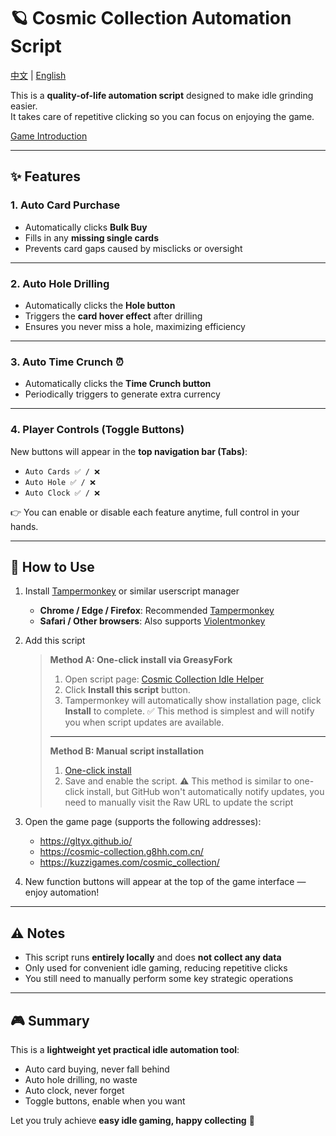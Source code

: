 # 🪐 Cosmic Collection Automation Script  

[中文](README.md) | [English](README_en.md)

This is a **quality-of-life automation script** designed to make idle grinding easier.  
It takes care of repetitive clicking so you can focus on enjoying the game.  

[Game Introduction](https://www.gityx.com/g8hh/hanhuazhong/1079.html)

---

## ✨ Features  

### 1. Auto Card Purchase  

- Automatically clicks **Bulk Buy**  
- Fills in any **missing single cards**  
- Prevents card gaps caused by misclicks or oversight  

---

### 2. Auto Hole Drilling  

- Automatically clicks the **Hole button**  
- Triggers the **card hover effect** after drilling  
- Ensures you never miss a hole, maximizing efficiency  

---

### 3. Auto Time Crunch ⏰  

- Automatically clicks the **Time Crunch button**  
- Periodically triggers to generate extra currency  

---

### 4. Player Controls (Toggle Buttons)  

New buttons will appear in the **top navigation bar (Tabs)**:  

- `Auto Cards ✅ / ❌`  
- `Auto Hole ✅ / ❌`  
- `Auto Clock ✅ / ❌`  

👉 You can enable or disable each feature anytime, full control in your hands.  

---

## 🚀 How to Use  

1. Install [Tampermonkey](https://www.tampermonkey.net/) or similar userscript manager  

   - **Chrome / Edge / Firefox**: Recommended [Tampermonkey](https://www.tampermonkey.net/)  
   - **Safari / Other browsers**: Also supports [Violentmonkey](https://violentmonkey.github.io/)  

2. Add this script  

   > **Method A: One-click install via GreasyFork**
   >1. Open script page: [Cosmic Collection Idle Helper](https://greasyfork.org/zh-CN/scripts/548118-%E5%AE%87%E5%AE%99%E6%94%B6%E9%9B%86%E6%94%BE%E7%BD%AE-%E5%8A%A9%E6%89%8B)
   >2. Click **Install this script** button.
   >3. Tampermonkey will automatically show installation page, click **Install** to complete.
   > ✅ This method is simplest and will notify you when script updates are available.
   >---
   > **Method B: Manual script installation**
   >1. [One-click install](https://github.com/LemonNoCry/games-scripts/raw/refs/heads/main/idle-games/CosmicCollection/CosmicCollectionScript.user.js)
   >2. Save and enable the script.
   > ⚠️ This method is similar to one-click install, but GitHub won't automatically notify updates, you need to manually visit the Raw URL to update the script

3. Open the game page (supports the following addresses):  
   - <https://gltyx.github.io/>  
   - <https://cosmic-collection.g8hh.com.cn/>  
   - <https://kuzzigames.com/cosmic_collection/>  
4. New function buttons will appear at the top of the game interface — enjoy automation!  

---

## ⚠️ Notes  

- This script runs **entirely locally** and does **not collect any data**  
- Only used for convenient idle gaming, reducing repetitive clicks  
- You still need to manually perform some key strategic operations  

---

## 🎮 Summary  

This is a **lightweight yet practical idle automation tool**:  

- Auto card buying, never fall behind  
- Auto hole drilling, no waste  
- Auto clock, never forget  
- Toggle buttons, enable when you want  

Let you truly achieve **easy idle gaming, happy collecting** 🚀
